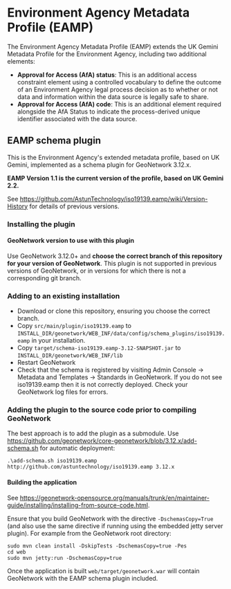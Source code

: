 # Environment Agency Metadata Profile (EAMP)

The Environment Agency Metadata Profile (EAMP) extends the UK Gemini Metadata Profile for the Environment Agency, including two additional elements:

 * **Approval for Access (AfA) status**: This is an additional access constraint element using a controlled vocabulary to define 
the outcome of an Environment Agency legal process decision as to whether or not data and information within the data source is legally safe to share.
 * **Approval for Access (AfA) code**: This is an additional element required alongside the AfA Status to indicate the process-derived unique identifier associated with the data source.
 

## EAMP schema plugin

This is the Environment Agency's extended metadata profile, based on UK Gemini, implemented as a schema plugin for GeoNetwork 3.12.x.

**EAMP Version 1.1 is the current version of the profile, based on UK Gemini 2.2.**

See https://github.com/AstunTechnology/iso19139.eamp/wiki/Version-History for details of previous versions.

### Installing the plugin

#### GeoNetwork version to use with this plugin

Use GeoNetwork 3.12.0+ and **choose the correct branch of this repository for your version of GeoNetwork**.
This plugin is not supported in previous versions of GeoNetwork, or in versions for which there is not a corresponding git branch.


### Adding to an existing installation

 * Download or clone this repository, ensuring you choose the correct branch. 
 * Copy `src/main/plugin/iso19139.eamp` to `INSTALL_DIR/geonetwork/WEB_INF/data/config/schema_plugins/iso19139.eamp` in your installation.
 * Copy `target/schema-iso19139.eamp-3.12-SNAPSHOT.jar` to `INSTALL_DIR/geonetwork/WEB_INF/lib`
 * Restart GeoNetwork
 * Check that the schema is registered by visiting Admin Console -> Metadata and Templates -> Standards in GeoNetwork. If you do not see iso19139.eamp then it is not correctly deployed. Check your GeoNetwork log files for errors.

### Adding the plugin to the source code prior to compiling GeoNetwork

The best approach is to add the plugin as a submodule. Use https://github.com/geonetwork/core-geonetwork/blob/3.12.x/add-schema.sh for automatic deployment:

```
.\add-schema.sh iso19139.eamp http://github.com/astuntechnology/iso19139.eamp 3.12.x
```

#### Building the application 

See https://geonetwork-opensource.org/manuals/trunk/en/maintainer-guide/installing/installing-from-source-code.html. 

Ensure that you build GeoNetwork with the directive `-DschemasCopy=True` (and also use the same directive if running using the embedded jetty server plugin). For example from the GeoNetwork root directory:

```
sudo mvn clean install -DskipTests -DschemasCopy=true -Pes
cd web
sudo mvn jetty:run -DschemasCopy=true
```


Once the application is built `web/target/geonetwork.war` will contain GeoNetwork with the EAMP schema plugin included.